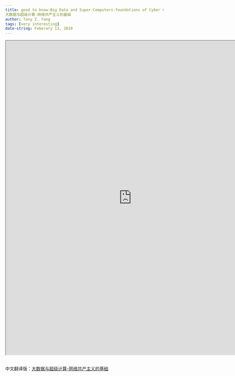 ```yaml
---
title: good to know-Big Data and Super-Computers-foundations of Cyber Communism
大数据与超级计算-网络共产主义的基础
author: Tony Z. Yang
tags: [very interesting]
date-string: Feberary 13, 2019
---
```

<iframe src="https://paulcockshott.wordpress.com/2017/07/24/big-data-and-super-computers-foundations-of-cyber-communism/" width="800" height="1000"></iframe> <br><br>

中文翻译版：<a href="https://zhuanlan.zhihu.com/p/51758399">大数据与超级计算-网络共产主义的基础</a>
